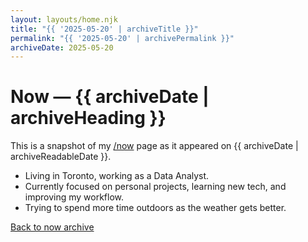 ```yaml
---
layout: layouts/home.njk
title: "{{ '2025-05-20' | archiveTitle }}"
permalink: "{{ '2025-05-20' | archivePermalink }}"
archiveDate: 2025-05-20
---
```


<h1>Now — {{ archiveDate | archiveHeading }}</h1>
<p>This is a snapshot of my <a href="/now/">/now</a> page as it appeared on {{ archiveDate | archiveReadableDate }}.</p>

<ul>
  <li>Living in Toronto, working as a Data Analyst.</li>
  <li>Currently focused on personal projects, learning new tech, and improving my workflow.</li>
  <li>Trying to spend more time outdoors as the weather gets better.</li>
</ul>

<p><a href="/now/archive/">Back to now archive</a></p>
